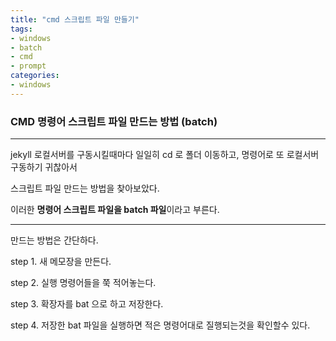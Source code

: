 ```yaml
---
title: "cmd 스크립트 파일 만들기"
tags:
- windows
- batch
- cmd
- prompt
categories:
- windows
---
```


### CMD 명령어 스크립트 파일 만드는 방법 (batch)
-----------------------------------------


jekyll 로컬서버를 구동시킬때마다 일일히 cd 로 폴더 이동하고, 명령어로 또 로컬서버 구동하기 귀찮아서

스크립트 파일 만드는 방법을 찾아보았다.

이러한 **명령어 스크립트 파일을 batch 파일**이라고 부른다.



------------------------------------------

만드는 방법은 간단하다.

step 1. 새 메모장을 만든다.

step 2. 실행 명령어들을 쭉 적어놓는다.

step 3. 확장자를 bat 으로 하고 저장한다.

step 4. 저장한 bat 파일을 실행하면 적은 명령어대로 질행되는것을 확인할수 있다.
